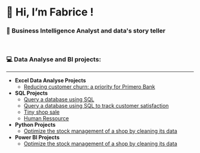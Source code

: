 <h1>👋 Hi, I’m Fabrice !</h1>
<h3>👀 <b>Business Intelligence Analyst and data's story teller</b></h3>

<br/>
<h3>💻 Data Analyse and BI projects: </h3>
<hr/>

- <b>Excel Data Analyse Projects</b>
  - [Reducing customer churn: a priority for Primero Bank](https://github.com/Fabnexus/excel_projects.git)
- <b>SQL Projects</b>
  - [Query a database using SQL](https://github.com/Fabnexus/SQL_1.git)
  - [Query a database using SQL to track customer satisfaction](https://github.com/Fabnexus/SQL_2.git)
  - [Tiny shop sale](https://github.com/Fabnexus/SQL_3.git)
  - [Human Ressource](https://github.com/Fabnexus/SQL_4.git)
- <b>Python Projects</b>
   - [Optimize the stock management of a shop by cleaning its data](https://github.com/Fabnexus/Python_1.git)
- <b>Power BI Projects</b>
   - [Optimize the stock management of a shop by cleaning its data](https://github.com/Fabnexus/Python_1.git)


<!---
Fabnexus/Fabnexus is a ✨ special ✨ repository because its `README.md` (this file) appears on your GitHub profile.
You can click the Preview link to take a look at your changes.
--->

